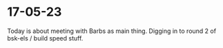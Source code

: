 # 17-05-23

Today is about meeting with Barbs as main thing. Digging in to round 2 of bsk-els / build speed stuff.
